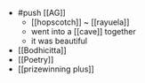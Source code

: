 - #push [[AG]]
  - [[hopscotch]] ~ [[rayuela]]
  - went into a [[cave]] together
  - it was beautiful
- [[Bodhicitta]]
- [[Poetry]]
- [[prizewinning plus]]
